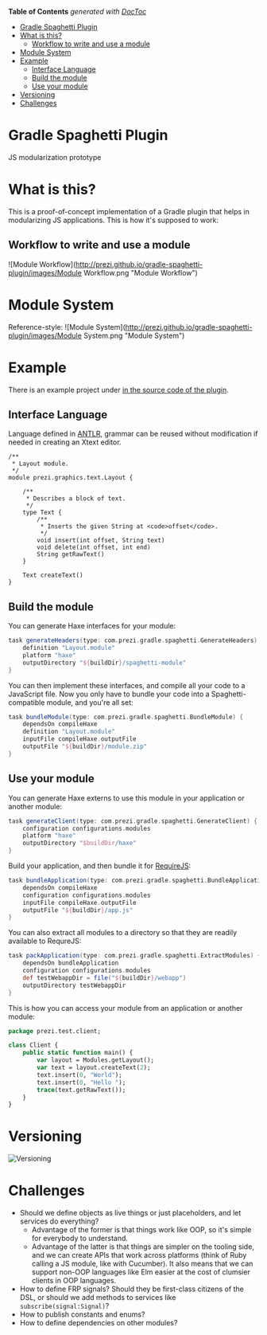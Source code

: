 **Table of Contents**  *generated with [DocToc](http://doctoc.herokuapp.com/)*

- [Gradle Spaghetti Plugin](#gradle-spaghetti-plugin)
- [What is this?](#what-is-this)
	- [Workflow to write and use a module](#workflow-to-write-and-use-a-module)
- [Module System](#module-system)
- [Example](#example)
	- [Interface Language](#interface-language)
	- [Build the module](#build-the-module)
	- [Use your module](#use-your-module)
- [Versioning](#versioning)
- [Challenges](#challenges)

Gradle Spaghetti Plugin
=======================

JS modularization prototype

# What is this?

This is a proof-of-concept implementation of a Gradle plugin that helps in modularizing JS applications. This is how it's supposed to work:

## Workflow to write and use a module

![Module Workflow](http://prezi.github.io/gradle-spaghetti-plugin/images/Module Workflow.png "Module Workflow")

# Module System

Reference-style: 
![Module System](http://prezi.github.io/gradle-spaghetti-plugin/images/Module System.png "Module System")

# Example

There is an example project under [in the source code of the plugin](tree/master/src/test/at).

## Interface Language

Language defined in [ANTLR](http://antlr.org/), grammar can be reused without modification if needed in creating an Xtext editor.

```
/**
 * Layout module.
 */
module prezi.graphics.text.Layout {

    /**
     * Describes a block of text.
     */
    type Text {
        /**
         * Inserts the given String at <code>offset</code>.
         */
        void insert(int offset, String text)
        void delete(int offset, int end)
        String getRawText()
    }

    Text createText()
}
```

## Build the module

You can generate Haxe interfaces for your module:

```groovy
task generateHeaders(type: com.prezi.gradle.spaghetti.GenerateHeaders) {
	definition "Layout.module"
	platform "haxe"
	outputDirectory "${buildDir}/spaghetti-module"
}
```

You can then implement these interfaces, and compile all your code to a JavaScript file. Now you only have to bundle your code into a Spaghetti-compatible module, and you're all set:

```groovy
task bundleModule(type: com.prezi.gradle.spaghetti.BundleModule) {
	dependsOn compileHaxe
	definition "Layout.module"
	inputFile compileHaxe.outputFile
	outputFile "${buildDir}/module.zip"
}
```

## Use your module

You can generate Haxe externs to use this module in your application or another module:

```groovy
task generateClient(type: com.prezi.gradle.spaghetti.GenerateClient) {
	configuration configurations.modules
	platform "haxe"
	outputDirectory "$buildDir/haxe"
}
```

Build your application, and then bundle it for [RequireJS](http://requirejs.org/):

```groovy
task bundleApplication(type: com.prezi.gradle.spaghetti.BundleApplication) {
	dependsOn compileHaxe
	configuration configurations.modules
	inputFile compileHaxe.outputFile
	outputFile "${buildDir}/app.js"
}
```

You can also extract all modules to a directory so that they are readily available to RequreJS:

```groovy
task packApplication(type: com.prezi.gradle.spaghetti.ExtractModules) {
	dependsOn bundleApplication
	configuration configurations.modules
	def testWebappDir = file("${buildDir}/webapp")
	outputDirectory testWebappDir
}
```

This is how you can access your module from an application or another module:

```haxe
package prezi.test.client;

class Client {
	public static function main() {
		var layout = Modules.getLayout();
		var text = layout.createText(2);
		text.insert(0, "World");
		text.insert(0, "Hello ");
		trace(text.getRawText());
	}
}
```

# Versioning

![Versioning](http://prezi.github.io/gradle-spaghetti-plugin/images/Versioning.png "Versioning")


# Challenges

* Should we define objects as live things or just placeholders, and let services do everything?
	* Advantage of the former is that things work like OOP, so it's simple for everybody to understand.
	* Advantage of the latter is that things are simpler on the tooling side, and we can create APIs that work across platforms (think of Ruby calling a JS module, like with Cucumber). It also means that we can support non-OOP languages like Elm easier at the cost of clumsier clients in OOP languages.
* How to define FRP signals? Should they be first-class citizens of the DSL, or should we add methods to services like `subscribe(signal:Signal)`?
* How to publish constants and enums?
* How to define dependencies on other modules?
